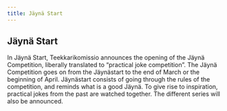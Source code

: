 ```yaml
---
title: Jäynä Start
---
```

## Jäynä Start

In Jäynä Start, Teekkarikomissio announces the opening of the Jäynä Competition, liberally translated to “practical joke competition”. The Jäynä Competition goes on from the Jäynästart to the end of March or the beginning of April. Jäynästart consists of going through the rules of the competition, and reminds what is a good Jäynä. To give rise to inspiration, practical jokes from the past are watched together. The different series will also be announced.
